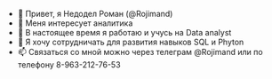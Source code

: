 - 👋 Привет, я Недодел Роман (@Rojimand)
- 👀 Меня интересует аналитика 
- 🌱 В настоящее время я работаю и учусь на Data analyst 
- 💞️ Я хочу сотрудничать для развития навыков SQL и Phyton 
- 📫 Связаться со мной можно через телеграм @Rojimand или по телефону 8-963-212-76-53

<!---
Rojimand/Rojimand is a ✨ special ✨ repository because its `README.md` (this file) appears on your GitHub profile.
You can click the Preview link to take a look at your changes.
--->
